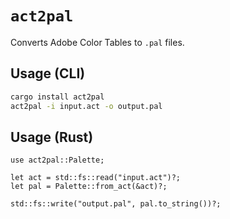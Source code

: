 # `act2pal`

Converts Adobe Color Tables to `.pal` files.

## Usage (CLI)

```bash
cargo install act2pal
act2pal -i input.act -o output.pal
```

## Usage (Rust)

```rust,ignore
use act2pal::Palette;

let act = std::fs::read("input.act")?;
let pal = Palette::from_act(&act)?;

std::fs::write("output.pal", pal.to_string())?;
```